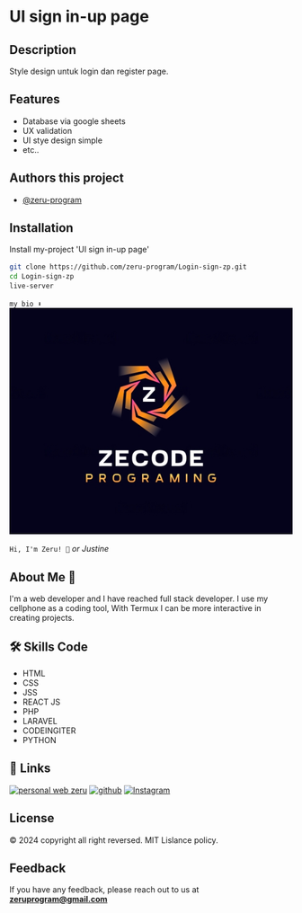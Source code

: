 # UI sign in-up page

## Description
Style design untuk login dan register page.


## Features

- Database via google sheets
- UX validation
- UI stye design simple
- etc..


## Authors this project

- [@zeru-program](https://www.github.com/zeru-program)
<!-- change your authors in here -->


## Installation

Install my-project 'UI sign in-up page'

```bash
git clone https://github.com/zeru-program/Login-sign-zp.git
cd Login-sign-zp
live-server
```
<!-- change your step installation  in here -->

   

<!-- change your bio in here -->

`my bio ⬇️`
![Logo](https://raw.githubusercontent.com/zeru-program/Assets/main/zecode-logo.png)

 `Hi, I'm Zeru! 👋`
*or Justine*

##  About Me 🚀
I'm a web developer and I have reached full stack developer. I use my cellphone as a coding tool, With Termux I can be more interactive in creating projects.



## 🛠 Skills Code
- HTML
- CSS
- JSS
- REACT JS
- PHP
- LARAVEL
- CODEINGITER
- PYTHON

## 🔗 Links
[![personal web zeru](https://img.shields.io/badge/zeru%20website-fff?style=for-the-badge&logo=ko-fi&logoColor=black)](https://katherineoelsner.com/)
[![github](https://img.shields.io/badge/github-gray?style=for-the-badge&logo=github&logoColor=white)](https://github.io/zeru-program/)
[![Instagram](https://img.shields.io/badge/Instagram-000?style=for-the-badge&logo=instagram&logoColor=white)](https://twitter.com/)

## License
© 2024 copyright all right reversed. MIT Lislance policy.



## Feedback

If you have any feedback,
please reach out to us at **zeruprogram@gmail.com**
<!-- change your email  -->

